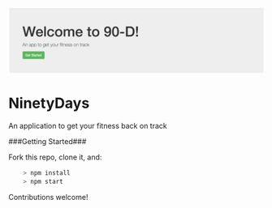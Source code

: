 ![start page header](/img/90dstart.png)

# NinetyDays

An application to get your fitness back on track

###Getting Started###

Fork this repo, clone it, and:

```js
	> npm install
	> npm start
```

Contributions welcome!
